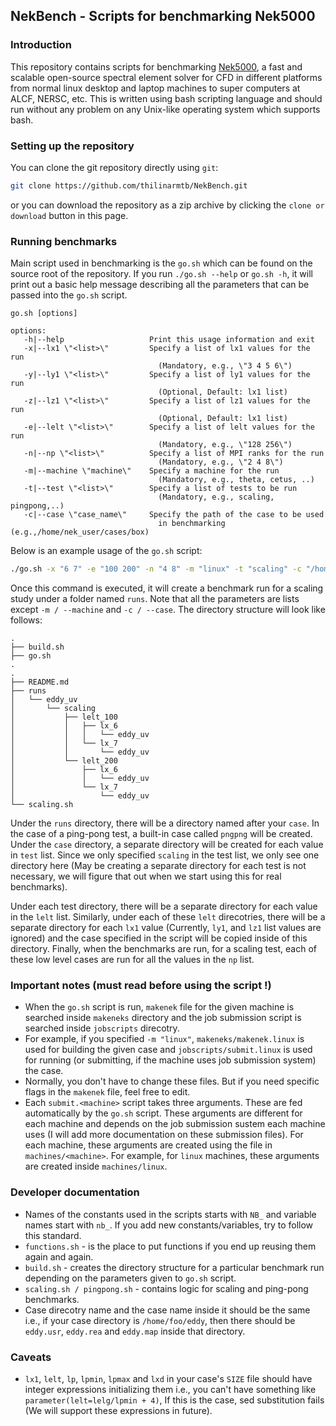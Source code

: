 ## NekBench - Scripts for benchmarking Nek5000
### Introduction

This repository contains scripts for benchmarking [Nek5000](https://nek5000.mcs.anl.gov/), a fast and scalable open-source
spectral element solver for CFD in different platforms from normal linux desktop and laptop
machines to super computers at ALCF, NERSC, etc. This is written using bash scripting language
and should run without any problem on any Unix-like operating system which supports bash.

### Setting up the repository

You can clone the git repository directly using `git`:
```bash
git clone https://github.com/thilinarmtb/NekBench.git
```
or you can download the repository as a zip archive by clicking the `clone or download` button
in this page.

### Running benchmarks

Main script used in benchmarking is the ``go.sh`` which can be found on the source root of the
repository. If you run ``./go.sh --help`` or ``go.sh -h``, it will print out a basic help message
describing all the parameters that can be passed into the ``go.sh`` script.

```
go.sh [options]

options:
   -h|--help                   Print this usage information and exit
   -x|--lx1 \"<list>\"         Specify a list of lx1 values for the run
                                 (Mandatory, e.g., \"3 4 5 6\")
   -y|--ly1 \"<list>\"         Specify a list of ly1 values for the run
                                 (Optional, Default: lx1 list)
   -z|--lz1 \"<list>\"         Specify a list of lz1 values for the run
                                 (Optional, Default: lx1 list)
   -e|--lelt \"<list>\"        Specify a list of lelt values for the run
                                 (Mandatory, e.g., \"128 256\")
   -n|--np \"<list>\"          Specify a list of MPI ranks for the run
                                 (Mandatory, e.g., \"2 4 8\")
   -m|--machine \"machine\"    Specify a machine for the run
                                 (Mandatory, e.g., theta, cetus, ..)
   -t|--test \"<list>\"        Specify a list of tests to be run
                                 (Mandatory, e.g., scaling, pingpong,..)
   -c|--case \"case_name\"     Specify the path of the case to be used
                                 in benchmarking (e.g.,/home/nek_user/cases/box)
```

Below is an example usage of the ``go.sh`` script:

```sh
./go.sh -x "6 7" -e "100 200" -n "4 8" -m "linux" -t "scaling" -c "/home/foo/NekTests/eddy_uv"
```
Once this command is executed, it will create a benchmark run for a scaling study under a
folder named ``runs``. Note that all the parameters are lists except `-m / --machine` and
`-c / --case`. The directory structure will look like follows:

```
.
├── build.sh
├── go.sh
.
.
├── README.md
├── runs
│   └── eddy_uv
│       └── scaling
│           ├── lelt_100
│           │   ├── lx_6
│           │   │   └── eddy_uv
│           │   └── lx_7
│           │       └── eddy_uv
│           └── lelt_200
│               ├── lx_6
│               │   └── eddy_uv
│               └── lx_7
│                   └── eddy_uv
└── scaling.sh
```
Under the `runs` directory, there will be a directory named after your `case`. In the case of
a ping-pong test, a built-in case called `pngpng` will be created. Under the `case` directory,
a separate directory will be created for each value in `test` list. Since we only specified
`scaling` in the test list, we only see one directory here (May be creating a separate directory
for each test is not necessary, we will figure that out when we start using this for real
benchmarks).

Under each test directory, there will be a separate directory for each value in the `lelt`
list. Similarly, under each of these `lelt` direcotries, there will be a separate directory for
each `lx1` value (Currently, `ly1`, and `lz1` list values are ignored) and the case specified
in the script will be copied inside of this directory. Finally, when the benchmarks are run,
for a scaling test, each of these low level cases are run for all the values in the `np` list.

### Important notes (must read before using the script !)

- When the `go.sh` script is run, `makenek` file for the given machine is searched inside `makeneks`
  directory and the job submission script is searched inside `jobscripts` direcotry. 
- For example, if you specified `-m "linux"`, `makeneks/makenek.linux` is used for building the
  given case and `jobscripts/submit.linux` is used for running (or submitting, if the machine uses
  job submission system) the case.
- Normally, you don't have to change these files. But if you need specific flags in the `makenek`
  file, feel free to edit.
- Each `submit.<machine>` script takes three arguments. These are fed automatically by the `go.sh`
  script. These arguments are different for each machine and depends on the job submission sustem
  each machine uses (I will add more documentation on these submission files). For each machine,
  these arguments are created using the file in `machines/<machine>`. For example, for `linux`
  machines, these arguments are created inside `machines/linux`.

### Developer documentation

- Names of the constants used in the scripts starts with `NB_` and variable
  names start with `nb_`. If you add new constants/variables, try to follow
  this standard.
- `functions.sh` - is the place to put functions if you end up reusing them again
  and again.
- `build.sh` - creates the directory structure for a particular benchmark run depending
  on the parameters given to `go.sh` script.
- `scaling.sh / pingpong.sh` - contains logic for scaling and ping-pong benchmarks.
- Case direcotry name and the case name inside it should be the same i.e., if your
  case directory is `/home/foo/eddy`, then there should be `eddy.usr`, `eddy.rea`
  and `eddy.map` inside that directory.

### Caveats

* `lx1`, `lelt`, `lp`, `lpmin`, `lpmax` and `lxd` in your case's `SIZE` file should have integer
  expressions initializing them i.e., you can't have something like `parameter(lelt=lelg/lpmin + 4)`,
  If this is the case, sed substitution fails (We will support these expressions in future).
